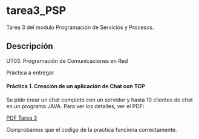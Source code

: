 # tarea3_PSP
Tarea 3 del modulo Programación de Servicios y Procesos.

## Descripción
UT03. Programación de Comunicaciones en Red

Práctica a entregar

#### Práctica 1. Creación de un aplicación de Chat con TCP

Se pide crear un chat completo con un servidor y hasta 10 clientes de chat en un programa JAVA.
Para ver los detalles, ver el PDF:

[PDF Tarea 3](../master/0490_PSP_Practica_UT03_2018_v1.0.pdf)

Comprobamos que el codigo de la practica funciona correctamente.
